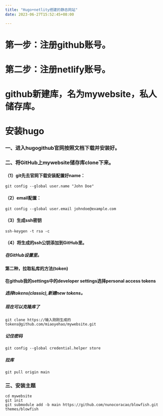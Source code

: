 ```yaml
---
title: "Hugo+netlity搭建的静态网站"
date: 2023-06-27T15:52:45+08:00

---
```


# 第一步：注册github账号。

# 第二步：注册netlify账号。

# github新建库，名为mywebsite，私人储存库。

# 安装hugo
### 一、进入hugogithub官网按照文档下载并安装好。
### 二、将GitHub上mywebsite储存库clone下来。
#### （1）git先去官网下载安装配置好name：
    git config --global user.name "John Doe"
#### （2）email配置：    
    git config --global user.email johndoe@example.com
#### （3）生成ssh密钥
    ssh-keygen -t rsa -c
#### （4）将生成的ssh公钥添加到GitHub里。
##### 在GitHub设置里。
#### 第二种，拉取私库的方法(token)
#### 在github我的settings中的developer settings选择personal access tokens
##### 选择tokens(classic),新建new tokens。
##### 现在可以克隆库了
    git clone https://输入刚刚生成的tokens@github.com/miaoyehao/mywebsite.git
##### 记住密码
    git config --global credential.helper store
##### 拉库
    git pull origin main
### 三、安装主题
    cd mywebsite
    git init
    git submodule add -b main https://github.com/nunocoracao/blowfish.git themes/blowfish
    
